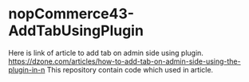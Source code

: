 # nopCommerce43-AddTabUsingPlugin
Here is link of article to add tab on admin side using plugin. https://dzone.com/articles/how-to-add-tab-on-admin-side-using-the-plugin-in-n
This repository contain code which used in article.
